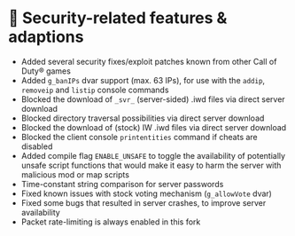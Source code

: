 # 🚨 Security-related features & adaptions

- Added several security fixes/exploit patches known from other Call of Duty&reg; games
- Added `g_banIPs` dvar support (max. 63 IPs), for use with the `addip`, `removeip` and `listip` console commands
- Blocked the download of `_svr_` (server-sided) .iwd files via direct server download
- Blocked directory traversal possibilities via direct server download
- Blocked the download of (stock) IW .iwd files via direct server download 
- Blocked the client console `printentities` command if cheats are disabled
- Added compile flag `ENABLE_UNSAFE` to toggle the availability of potentially unsafe script functions that would make it easy to harm the server with malicious mod or map scripts
- Time-constant string comparison for server passwords
- Fixed known issues with stock voting mechanism (`g_allowVote` dvar)
- Fixed some bugs that resulted in server crashes, to improve server availability
- Packet rate-limiting is always enabled in this fork